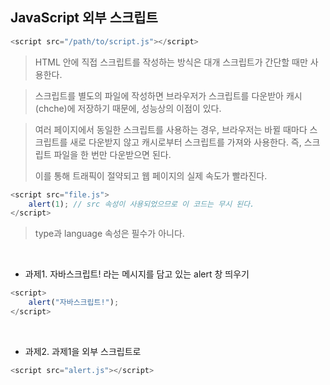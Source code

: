 ## JavaScript 외부 스크립트

~~~javascript
<script src="/path/to/script.js"></script>
~~~

> HTML 안에 직접 스크립트를 작성하는 방식은 대개 스크립트가 간단할 때만 사용한다.

> 스크립트를 별도의 파일에 작성하면 브라우저가 스크립트를 다운받아 캐시(chche)에 저장하기 때문에,
> 성능상의 이점이 있다.

> 여러 페이지에서 동일한 스크립트를 사용하는 경우, 브라우저는 바뀔 때마다 스크립트를 새로 다운받지 않고
> 캐시로부터 스크립트를 가져와 사용한다. 즉, 스크립트 파일을 한 번만 다운받으면 된다.
>
> 이를 통해 트래픽이 절약되고 웹 페이지의 실제 속도가 빨라진다.

~~~javascript
<script src="file.js">
    alert(1); // src 속성이 사용되었으므로 이 코드는 무시 된다.
</script>
~~~

> type과 language 속성은 필수가 아니다.

<br>

- 과제1. 자바스크립트! 라는 메시지를 담고 있는 alert 창 띄우기
~~~javascript
<script>
    alert("자바스크립트!");
</script>
~~~
<br>

- 과제2. 과제1을 외부 스크립트로
~~~javascript
<script src="alert.js"></script>
~~~